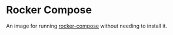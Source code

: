# Rocker Compose

An image for running [rocker-compose][rocker-compose] without needing to
install it.

[rocker-compose]: https://github.com/grammarly/rocker-compose

